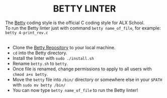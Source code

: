 <h1 align="center">BETTY LINTER</h1>
The <a href="https://github.com/holbertonschool/Betty/wiki">Betty</a> coding style is the official C coding style for ALX School. <br>
To run the Betty linter just with command <code>betty name_of_file</code>, for example: <code>betty 4-print_rev.c</code>

<br>
<br>
<ul>
<li>Clone the <a href="https://github.com/holbertonschool/Betty">Betty Repository</a> to your local machine.</li>
<li><code>cd</code> into the Betty directory.</li>
<li>Install the linter with <code>sudo ./install.sh</code></li>
<li>Rename <code>betty.sh</code> to <code>betty</code>.</li>
<li>Once file is renamed, change permissions to apply to all users with <code>chmod a+x betty</code>.</li>
<li>Move the <code>betty</code> file into <code>/bin/</code> directory or somewhere else in your <code>$PATH</code> with <code>sudo mv betty /bin/</code></li>
<li>You can now type <code>betty name_of_file</code> to run the Betty linter!</li>
</ul>

